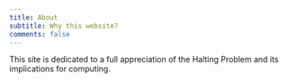 ```yaml
---
title: About
subtitle: Why this website?
comments: false
---
```


This site is dedicated to a full appreciation of the Halting Problem
and its implications for computing.

